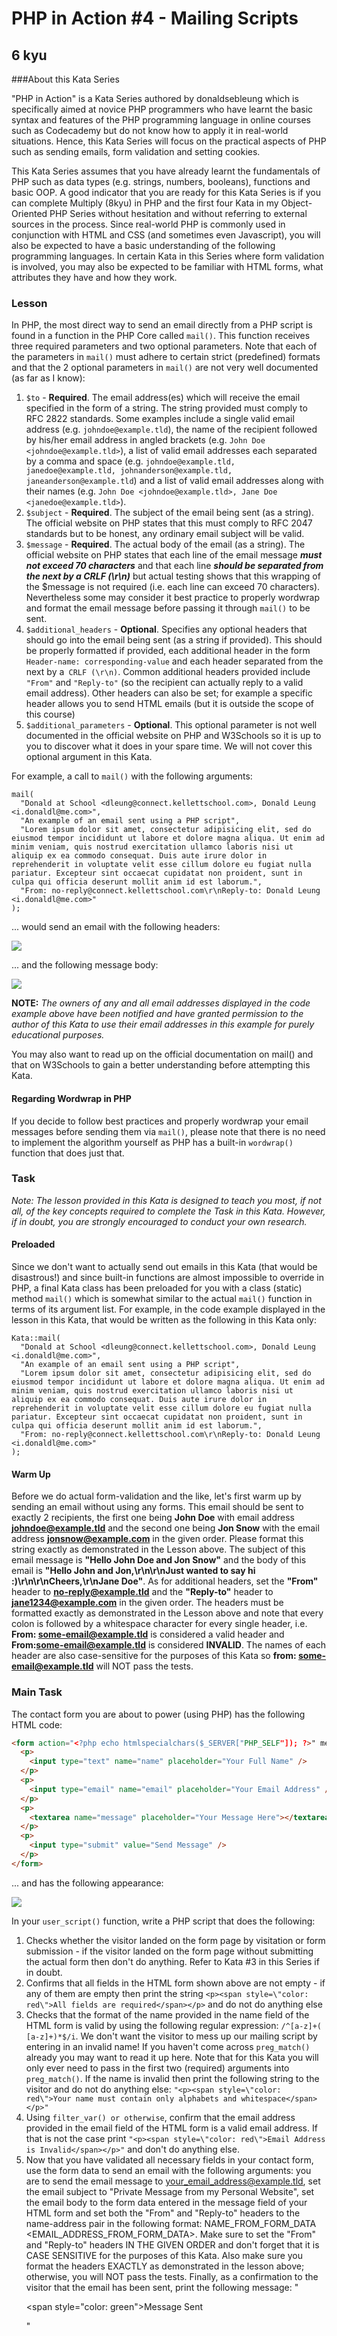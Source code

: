 # PHP in Action #4 - Mailing Scripts
## 6 kyu

###About this Kata Series

"PHP in Action" is a Kata Series authored by donaldsebleung which is specifically aimed at novice PHP programmers who have learnt the basic syntax and features of the PHP programming language in online courses such as Codecademy but do not know how to apply it in real-world situations. Hence, this Kata Series will focus on the practical aspects of PHP such as sending emails, form validation and setting cookies.

This Kata Series assumes that you have already learnt the fundamentals of PHP such as data types (e.g. strings, numbers, booleans), functions and basic OOP. A good indicator that you are ready for this Kata Series is if you can complete Multiply (8kyu) in PHP and the first four Kata in my Object-Oriented PHP Series without hesitation and without referring to external sources in the process. Since real-world PHP is commonly used in conjunction with HTML and CSS (and sometimes even Javascript), you will also be expected to have a basic understanding of the following programming languages. In certain Kata in this Series where form validation is involved, you may also be expected to be familiar with HTML forms, what attributes they have and how they work.

### Lesson

In PHP, the most direct way to send an email directly from a PHP script is found in a function in the PHP Core called ```mail()```. This function receives three required parameters and two optional parameters. Note that each of the parameters in ```mail()``` must adhere to certain strict (predefined) formats and that the 2 optional parameters in ```mail()``` are not very well documented (as far as I know):

1. ```$to``` - **Required**. The email address(es) which will receive the email specified in the form of a string. The string provided must comply to RFC 2822 standards. Some examples include a single valid email address (e.g. ```johndoe@example.tld```), the name of the recipient followed by his/her email address in angled brackets (e.g. ```John Doe <johndoe@example.tld>```), a list of valid email addresses each separated by a comma and space (e.g. ```johndoe@example.tld, janedoe@example.tld, johnanderson@example.tld, janeanderson@example.tld```) and a list of valid email addresses along with their names (e.g. ```John Doe <johndoe@example.tld>, Jane Doe <janedoe@example.tld>```).
1. ```$subject``` - **Required**. The subject of the email being sent (as a string). The official website on PHP states that this must comply to RFC 2047 standards but to be honest, any ordinary email subject will be valid.
1. ```$message``` - **Required**. The actual body of the email (as a string). The official website on PHP states that each line of the email message ***must not exceed 70 characters*** and that each line ***should be separated from the next by a CRLF (\r\n)*** but actual testing shows that this wrapping of the $message is not required (i.e. each line can exceed 70 characters). Nevertheless some may consider it best practice to properly wordwrap and format the email message before passing it through ```mail()``` to be sent.
1. ```$additional_headers``` - **Optional**. Specifies any optional headers that should go into the email being sent (as a string if provided). This should be properly formatted if provided, each additional header in the form ```Header-name: corresponding-value``` and each header separated from the next by a`` CRLF (\r\n)``. Common additional headers provided include``` "From"``` and ```"Reply-to"``` (so the recipient can actually reply to a valid email address). Other headers can also be set; for example a specific header allows you to send HTML emails (but it is outside the scope of this course)
1. ```$additional_parameters``` - **Optional**. This optional parameter is not well documented in the official website on PHP and W3Schools so it is up to you to discover what it does in your spare time. We will not cover this optional argument in this Kata.

For example, a call to ```mail()``` with the following arguments:
```
mail(
  "Donald at School <dleung@connect.kellettschool.com>, Donald Leung <i.donaldl@me.com>",
  "An example of an email sent using a PHP script",
  "Lorem ipsum dolor sit amet, consectetur adipisicing elit, sed do eiusmod tempor incididunt ut labore et dolore magna aliqua. Ut enim ad minim veniam, quis nostrud exercitation ullamco laboris nisi ut aliquip ex ea commodo consequat. Duis aute irure dolor in reprehenderit in voluptate velit esse cillum dolore eu fugiat nulla pariatur. Excepteur sint occaecat cupidatat non proident, sunt in culpa qui officia deserunt mollit anim id est laborum.",
  "From: no-reply@connect.kellettschool.com\r\nReply-to: Donald Leung <i.donaldl@me.com>"
);
```

... would send an email with the following headers:

![](./001.png)

... and the following message body:

![](./002.png)

**NOTE:** *The owners of any and all email addresses displayed in the code example above have been notified and have granted permission to the author of this Kata to use their email addresses in this example for purely educational purposes.*

You may also want to read up on the official documentation on mail() and that on W3Schools to gain a better understanding before attempting this Kata.

#### Regarding Wordwrap in PHP

If you decide to follow best practices and properly wordwrap your email messages before sending them via ```mail()```, please note that there is no need to implement the algorithm yourself as PHP has a built-in ```wordwrap()``` function that does just that.

### Task

*Note: The lesson provided in this Kata is designed to teach you most, if not all, of the key concepts required to complete the Task in this Kata. However, if in doubt, you are strongly encouraged to conduct your own research.*

#### Preloaded

Since we don't want to actually send out emails in this Kata (that would be disastrous!) and since built-in functions are almost impossible to override in PHP, a final Kata class has been preloaded for you with a class (static) method ```mail()``` which is somewhat similar to the actual ```mail()``` function in terms of its argument list. For example, in the code example displayed in the lesson in this Kata, that would be written as the following in this Kata only:
```
Kata::mail(
  "Donald at School <dleung@connect.kellettschool.com>, Donald Leung <i.donaldl@me.com>",
  "An example of an email sent using a PHP script",
  "Lorem ipsum dolor sit amet, consectetur adipisicing elit, sed do eiusmod tempor incididunt ut labore et dolore magna aliqua. Ut enim ad minim veniam, quis nostrud exercitation ullamco laboris nisi ut aliquip ex ea commodo consequat. Duis aute irure dolor in reprehenderit in voluptate velit esse cillum dolore eu fugiat nulla pariatur. Excepteur sint occaecat cupidatat non proident, sunt in culpa qui officia deserunt mollit anim id est laborum.",
  "From: no-reply@connect.kellettschool.com\r\nReply-to: Donald Leung <i.donaldl@me.com>"
);

```

#### Warm Up

Before we do actual form-validation and the like, let's first warm up by sending an email without using any forms. This email should be sent to exactly 2 recipients, the first one being **John Doe** with email address **johndoe@example.tld** and the second one being **Jon Snow** with the email address **jonsnow@example.com** in the given order. Please format this string exactly as demonstrated in the Lesson above. The subject of this email message is **"Hello John Doe and Jon Snow"** and the body of this email is **"Hello John and Jon,\r\n\r\nJust wanted to say hi :)\r\n\r\nCheers,\r\nJane Doe"**. As for additional headers, set the **"From"** header to **no-reply@example.tld** and the **"Reply-to"** header to **jane1234@example.com** in the given order. The headers must be formatted exactly as demonstrated in the Lesson above and note that every colon is followed by a whitespace character for every single header, i.e. **From: some-email@example.tld** is considered a valid header and **From:some-email@example.tld** is considered **INVALID**. The names of each header are also case-sensitive for the purposes of this Kata so **from: some-email@example.tld** will NOT pass the tests.

### Main Task

The contact form you are about to power (using PHP) has the following HTML code:
```html
<form action="<?php echo htmlspecialchars($_SERVER["PHP_SELF"]); ?>" method="post">
  <p>
    <input type="text" name="name" placeholder="Your Full Name" />
  </p>
  <p>
    <input type="email" name="email" placeholder="Your Email Address" />
  </p>
  <p>
    <textarea name="message" placeholder="Your Message Here"></textarea>
  </p>
  <p>
    <input type="submit" value="Send Message" />
  </p>
</form>
```

... and has the following appearance:

![](./003.png)

In your ```user_script()``` function, write a PHP script that does the following:

1. Checks whether the visitor landed on the form page by visitation or form submission - if the visitor landed on the form page without submitting the actual form then don't do anything. Refer to Kata #3 in this Series if in doubt.
1. Confirms that all fields in the HTML form shown above are not empty - if any of them are empty then print the string ```<p><span style=\"color: red\">All fields are required</span></p>``` and do not do anything else
1. Checks that the format of the name provided in the name field of the HTML form is valid by using the following regular expression: ```/^[a-z]+( [a-z]+)*$/i```. We don't want the visitor to mess up our mailing script by entering in an invalid name! If you haven't come across ```preg_match()``` already you may want to read it up here. Note that for this Kata you will only ever need to pass in the first two (required) arguments into ```preg_match()```. If the name is invalid then print the following string to the visitor and do not do anything else: ```"<p><span style=\"color: red\">Your name must contain only alphabets and whitespace</span></p>"```
1. Using ```filter_var() or otherwise```, confirm that the email address provided in the email field of the HTML form is a valid email address. If that is not the case print ```"<p><span style=\"color: red\">Email Address is Invalid</span></p>"``` and don't do anything else.
1. Now that you have validated all necessary fields in your contact form, use the form data to send an email with the following arguments: you are to send the email message to your_email_address@example.tld, set the email subject to "Private Message from my Personal Website", set the email body to the form data entered in the message field of your HTML form and set both the "From" and "Reply-to" headers to the name-address pair in the following format: NAME_FROM_FORM_DATA <EMAIL_ADDRESS_FROM_FORM_DATA>. Make sure to set the "From" and "Reply-to" headers IN THE GIVEN ORDER and don't forget that it is CASE SENSITIVE for the purposes of this Kata. Also make sure you format the headers EXACTLY as demonstrated in the lesson above; otherwise, you will NOT pass the tests. Finally, as a confirmation to the visitor that the email has been sent, print the following message: "<p><span style=\"color: green\">Message Sent</span></p>"
